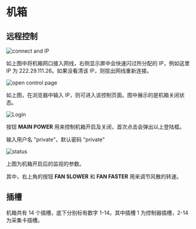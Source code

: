 <!-- Crate.md --- 
;; 
;; Description: 
;; Author: Hongyi Wu(吴鸿毅)
;; Email: wuhongyi@qq.com 
;; Created: 六 11月  3 19:50:39 2018 (+0800)
;; Last-Updated: 一 11月  5 15:37:01 2018 (+0800)
;;           By: Hongyi Wu(吴鸿毅)
;;     Update #: 2
;; URL: http://wuhongyi.cn -->

# 机箱

<!-- toc -->

## 远程控制

![connect and IP](/img/cratenet0.png)

如上图中将机箱网口接入网线，右侧显示屏中会快速闪过所分配的 IP，例如这里 IP 为 222.29.111.26。如果没看清该 IP，则拔出网线重新连接。

![open control page](/img/cratenet1.png)

如上图，在浏览器中输入 IP，则可进入该控制页面。图中展示的是机箱关闭状态。

![Login](/img/cratenet2.png)

按钮 **MAIN POWER** 用来控制机箱开启及关闭，首次点击会弹出以上登陆框。

输入用户名 "private"，默认密码 "private"

![status](/img/cratenet3.png)

上图为机箱开启后的监视的参数。

其中，右上角的按钮 **FAN SLOWER** 和 **FAN FASTER** 用来调节风散的转速。


## 插槽

机箱共有 14 个插槽，底下分别标有数字 1-14。其中插槽 1 为控制器插槽，2-14 为采集卡插槽。


<!-- Crate.md ends here -->
